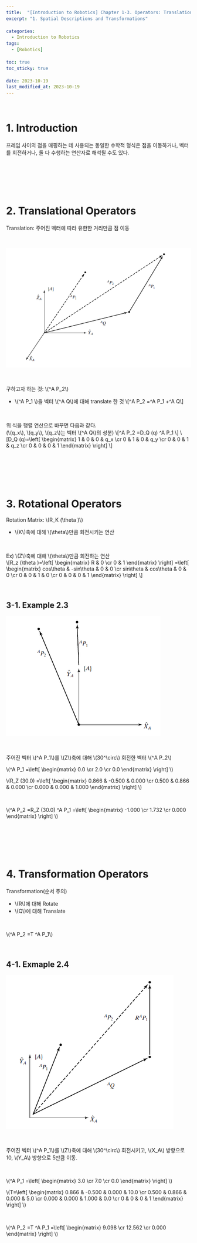 ```yaml
---
title:  "[Introduction to Robotics] Chapter 1-3. Operators: Translations, Rotations, and Transformations"
excerpt: "1. Spatial Descriptions and Transformations"

categories:
  - Introduction to Robotics
tags:
  - [Robotics]

toc: true
toc_sticky: true
 
date: 2023-10-19
last_modified_at: 2023-10-19
---
```


&nbsp;

# 1. Introduction
프레임 사이의 점을 매핑하는 데 사용되는 동일한 수학적 형식은 점을 이동하거나, 벡터를 회전하거나, 둘 다 수행하는 연산자로 해석될 수도 있다.

&nbsp;

&nbsp;

&nbsp;

# 2. Translational Operators
Translation: 주어진 벡터에 따라 유한한 거리만큼 점 이동

&nbsp;

![image](/assets/images/IR_Figure2.9.png)

&nbsp;

구하고자 하는 것: \\(^A P_2\\)
- \\(^A P_1 \\)을 벡터 \\(^A Q\\)에 대해 translate 한 것
\\[^A P_2 =^A P_1 +^A Q\\]

&nbsp;

위 식을 행렬 연산으로 바꾸면 다음과 같다.\
(\\(q_x\\), \\(q_y\\), \\(q_z\\)는 벡터 \\(^A Q\\)의 성분)
\\[^A P_2 =D_Q (q) ^A P_1 \\]
\\[D_Q (q)=\left[ \begin{matrix} 1 & 0 & 0 & q_x \cr 0 & 1 & 0 & q_y \cr 0 & 0 & 1 & q_z \cr 0 & 0 & 0 & 1 \end{matrix} \right] \\]

&nbsp;

&nbsp;

&nbsp;

# 3. Rotational Operators
Rotation Matrix: \\(R_K (\theta )\\)
- \\(K\\)축에 대해 \\(\theta\\)만큼 회전시키는 연산

&nbsp;

Ex) \\(Z\\)축에 대해 \\(\theta\\)만큼 회전하는 연산\
\\[R_z (\theta )=\left[ \begin{matrix} R & 0 \cr 0 & 1 \end{matrix} \right] =\left[ \begin{matrix} cos\theta & -sin\theta & 0 & 0 \cr sin\theta & cos\theta & 0 & 0 \cr 0 & 0 & 1 & 0 \cr 0 & 0 & 0 & 1 \end{matrix} \right] \\]

&nbsp;

## 3-1. Example 2.3
![image](/assets/images/IR_Figure2.10.png)

&nbsp;

주어진 벡터 \\(^A P_1\\)를 \\(Z\\)축에 대해 \\(30^\circ\\) 회전한 벡터 \\(^A P_2\\)

\\(^A P_1 =\left[ \begin{matrix} 0.0 \cr 2.0 \cr 0.0 \end{matrix} \right] \\)

\\(R_Z (30.0) =\left[ \begin{matrix} 0.866 & -0.500 & 0.000 \cr 0.500 & 0.866 & 0.000 \cr 0.000 & 0.000 & 1.000 \end{matrix} \right] \\)

&nbsp;

\\(^A P_2 =R_Z (30.0) ^A P_1 =\left[ \begin{matrix} -1.000 \cr 1.732 \cr 0.000 \end{matrix} \right] \\)

&nbsp;

&nbsp;

&nbsp;

# 4. Transformation Operators
Transformation(순서 주의)
- \\(R\\)에 대해 Rotate
- \\(Q\\)에 대해 Translate

&nbsp;

\\(^A P_2 =T ^A P_1\\)

&nbsp;

## 4-1. Exmaple 2.4
![image](/assets/images/IR_Figure2.11.png)

&nbsp;

주어진 벡터 \\(^A P_1\\)를 \\(Z\\)축에 대해 \\(30^\circ\\) 회전시키고, \\(X_A\\) 방향으로 10, \\(Y_A\\) 방향으로 5만큼 이동.

&nbsp;

\\(^A P_1 =\left[ \begin{matrix} 3.0 \cr 7.0 \cr 0.0 \end{matrix} \right] \\)

\\(T=\left[ \begin{matrix} 0.866 & -0.500 & 0.000 & 10.0 \cr 0.500 & 0.866 & 0.000 & 5.0 \cr 0.000 & 0.000 & 1.000 & 0.0 \cr 0 & 0 & 0 & 1 \end{matrix} \right] \\)

&nbsp;

\\(^A P_2 =T ^A P_1 =\left[ \begin{matrix} 9.098 \cr 12.562 \cr 0.000 \end{matrix} \right] \\)
